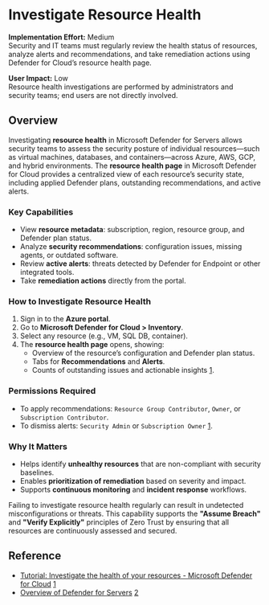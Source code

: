# Investigate Resource Health

**Implementation Effort:** Medium  
Security and IT teams must regularly review the health status of resources, analyze alerts and recommendations, and take remediation actions using Defender for Cloud’s resource health page.

**User Impact:** Low  
Resource health investigations are performed by administrators and security teams; end users are not directly involved.

## Overview

Investigating **resource health** in Microsoft Defender for Servers allows security teams to assess the security posture of individual resources—such as virtual machines, databases, and containers—across Azure, AWS, GCP, and hybrid environments. The **resource health page** in Microsoft Defender for Cloud provides a centralized view of each resource’s security state, including applied Defender plans, outstanding recommendations, and active alerts.

### Key Capabilities

- View **resource metadata**: subscription, region, resource group, and Defender plan status.
- Analyze **security recommendations**: configuration issues, missing agents, or outdated software.
- Review **active alerts**: threats detected by Defender for Endpoint or other integrated tools.
- Take **remediation actions** directly from the portal.

### How to Investigate Resource Health

1. Sign in to the **Azure portal**.
2. Go to **Microsoft Defender for Cloud > Inventory**.
3. Select any resource (e.g., VM, SQL DB, container).
4. The **resource health page** opens, showing:
   - Overview of the resource’s configuration and Defender plan status.
   - Tabs for **Recommendations** and **Alerts**.
   - Counts of outstanding issues and actionable insights [1](https://learn.microsoft.com/en-us/azure/defender-for-cloud/investigate-resource-health).

### Permissions Required

- To apply recommendations: `Resource Group Contributor`, `Owner`, or `Subscription Contributor`.
- To dismiss alerts: `Security Admin` or `Subscription Owner` [1](https://learn.microsoft.com/en-us/azure/defender-for-cloud/investigate-resource-health).

### Why It Matters

- Helps identify **unhealthy resources** that are non-compliant with security baselines.
- Enables **prioritization of remediation** based on severity and impact.
- Supports **continuous monitoring** and **incident response** workflows.

Failing to investigate resource health regularly can result in undetected misconfigurations or threats. This capability supports the **"Assume Breach"** and **"Verify Explicitly"** principles of Zero Trust by ensuring that all resources are continuously assessed and secured.

## Reference

- [Tutorial: Investigate the health of your resources - Microsoft Defender for Cloud](https://learn.microsoft.com/en-us/azure/defender-for-cloud/investigate-resource-health) [1](https://learn.microsoft.com/en-us/azure/defender-for-cloud/investigate-resource-health)  
- [Overview of Defender for Servers](https://learn.microsoft.com/en-us/azure/defender-for-cloud/defender-for-servers-overview) [2](https://learn.microsoft.com/en-us/azure/defender-for-cloud/defender-for-servers-overview)

